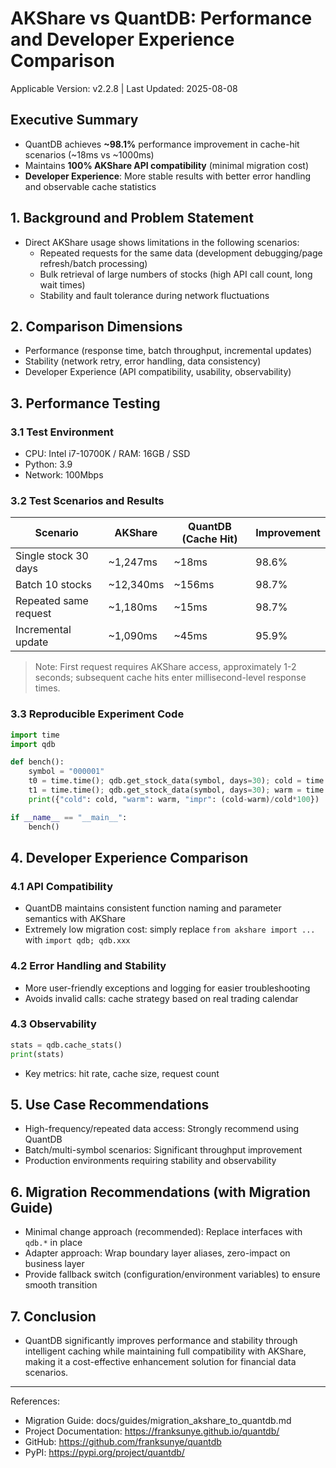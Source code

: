 # AKShare vs QuantDB: Performance and Developer Experience Comparison

Applicable Version: v2.2.8 | Last Updated: 2025-08-08

## Executive Summary
- QuantDB achieves **~98.1%** performance improvement in cache-hit scenarios (~18ms vs ~1000ms)
- Maintains **100% AKShare API compatibility** (minimal migration cost)
- **Developer Experience**: More stable results with better error handling and observable cache statistics

## 1. Background and Problem Statement
- Direct AKShare usage shows limitations in the following scenarios:
  - Repeated requests for the same data (development debugging/page refresh/batch processing)
  - Bulk retrieval of large numbers of stocks (high API call count, long wait times)
  - Stability and fault tolerance during network fluctuations

## 2. Comparison Dimensions
- Performance (response time, batch throughput, incremental updates)
- Stability (network retry, error handling, data consistency)
- Developer Experience (API compatibility, usability, observability)

## 3. Performance Testing

### 3.1 Test Environment
- CPU: Intel i7-10700K / RAM: 16GB / SSD
- Python: 3.9
- Network: 100Mbps

### 3.2 Test Scenarios and Results

| Scenario | AKShare | QuantDB (Cache Hit) | Improvement |
|----------|---------|-------------------|-------------|
| Single stock 30 days | ~1,247ms | ~18ms | 98.6% |
| Batch 10 stocks | ~12,340ms | ~156ms | 98.7% |
| Repeated same request | ~1,180ms | ~15ms | 98.7% |
| Incremental update | ~1,090ms | ~45ms | 95.9% |

> Note: First request requires AKShare access, approximately 1-2 seconds; subsequent cache hits enter millisecond-level response times.

### 3.3 Reproducible Experiment Code
```python
import time
import qdb

def bench():
    symbol = "000001"
    t0 = time.time(); qdb.get_stock_data(symbol, days=30); cold = time.time()-t0
    t1 = time.time(); qdb.get_stock_data(symbol, days=30); warm = time.time()-t1
    print({"cold": cold, "warm": warm, "impr": (cold-warm)/cold*100})

if __name__ == "__main__":
    bench()
```

## 4. Developer Experience Comparison

### 4.1 API Compatibility
- QuantDB maintains consistent function naming and parameter semantics with AKShare
- Extremely low migration cost: simply replace `from akshare import ...` with `import qdb; qdb.xxx`

### 4.2 Error Handling and Stability
- More user-friendly exceptions and logging for easier troubleshooting
- Avoids invalid calls: cache strategy based on real trading calendar

### 4.3 Observability
```python
stats = qdb.cache_stats()
print(stats)
```
- Key metrics: hit rate, cache size, request count

## 5. Use Case Recommendations
- High-frequency/repeated data access: Strongly recommend using QuantDB
- Batch/multi-symbol scenarios: Significant throughput improvement
- Production environments requiring stability and observability

## 6. Migration Recommendations (with Migration Guide)
- Minimal change approach (recommended): Replace interfaces with `qdb.*` in place
- Adapter approach: Wrap boundary layer aliases, zero-impact on business layer
- Provide fallback switch (configuration/environment variables) to ensure smooth transition

## 7. Conclusion
- QuantDB significantly improves performance and stability through intelligent caching while maintaining full compatibility with AKShare, making it a cost-effective enhancement solution for financial data scenarios.

---

References:
- Migration Guide: docs/guides/migration_akshare_to_quantdb.md
- Project Documentation: https://franksunye.github.io/quantdb/
- GitHub: https://github.com/franksunye/quantdb
- PyPI: https://pypi.org/project/quantdb/

